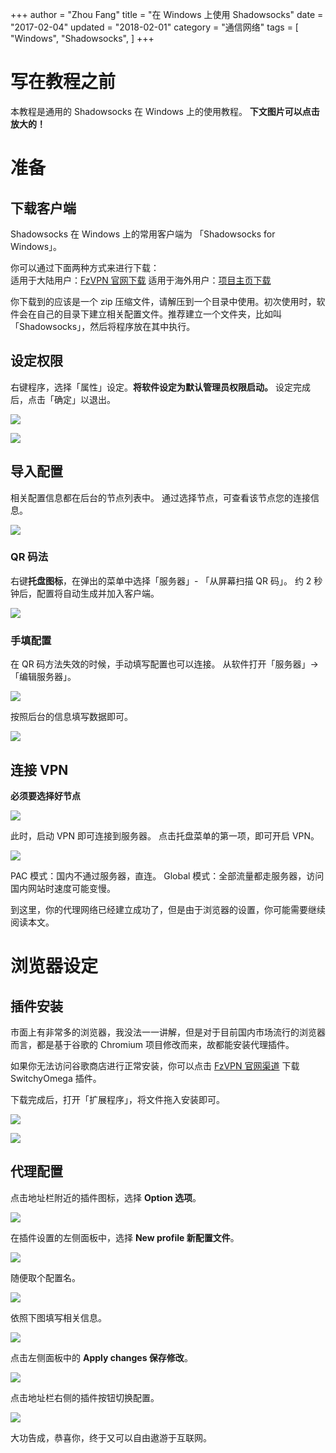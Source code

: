 +++
author = "Zhou Fang"
title = "在 Windows 上使用 Shadowsocks"
date = "2017-02-04"
updated = "2018-02-01"
category = "通信网络"
tags = [
    "Windows",
    "Shadowsocks",
]
+++

# 写在教程之前
本教程是通用的 Shadowsocks 在 Windows 上的使用教程。
**下文图片可以点击放大的！**
<!--more-->

# 准备
## 下载客户端
Shadowsocks 在 Windows 上的常用客户端为 「Shadowsocks for Windows」。

你可以通过下面两种方式来进行下载：  
适用于大陆用户：[FzVPN 官网下载](https://vpn.fang2hou.com/supportfiles/win.zip)
适用于海外用户：[项目主页下载](https://github.com/shadowsocks/shadowsocks-windows/releases)

你下载到的应该是一个 zip 压缩文件，请解压到一个目录中使用。初次使用时，软件会在自己的目录下建立相关配置文件。推荐建立一个文件夹，比如叫「Shadowsocks」，然后将程序放在其中执行。

## 设定权限
右键程序，选择「属性」设定。**将软件设定为默认管理员权限启动。**
设定完成后，点击「确定」以退出。

![](ss-windows-1.png)

![](ss-windows-2.png)

## 导入配置
相关配置信息都在后台的节点列表中。
通过选择节点，可查看该节点您的连接信息。

![](ss-windows-3.png)

### QR 码法
右键**托盘图标**，在弹出的菜单中选择「服务器」- 「从屏幕扫描 QR 码」。
约 2 秒钟后，配置将自动生成并加入客户端。

![](ss-windows-4.png)

### 手填配置
在 QR 码方法失效的时候，手动填写配置也可以连接。
从软件打开「服务器」->「编辑服务器」。

![](ss-windows-5.png)

按照后台的信息填写数据即可。

![](ss-windows-6.png)

## 连接 VPN
**必须要选择好节点**

![](ss-windows-7.png)

此时，启动 VPN 即可连接到服务器。
点击托盘菜单的第一项，即可开启 VPN。

![](ss-windows-8.png)

PAC 模式：国内不通过服务器，直连。
Global 模式：全部流量都走服务器，访问国内网站时速度可能变慢。

到这里，你的代理网络已经建立成功了，但是由于浏览器的设置，你可能需要继续阅读本文。

# 浏览器设定
## 插件安装
市面上有非常多的浏览器，我没法一一讲解，但是对于目前国内市场流行的浏览器而言，都是基于谷歌的 Chromium 项目修改而来，故都能安装代理插件。
  
如果你无法访问谷歌商店进行正常安装，你可以点击 [FzVPN 官网渠道](https://vpn.fang2hou.com/supportfiles/SwitchyOmega.crx) 下载 SwitchyOmega 插件。

下载完成后，打开「扩展程序」，将文件拖入安装即可。

![](ss-windows-14.png)

![](ss-windows-15.png)

## 代理配置
点击地址栏附近的插件图标，选择 **Option 选项**。

![](ss-windows-9.png)

在插件设置的左侧面板中，选择 **New profile 新配置文件**。

![](ss-windows-10.png)

随便取个配置名。

![](ss-windows-11.png)

依照下图填写相关信息。

![](ss-windows-12.png)

点击左侧面板中的 **Apply changes 保存修改**。
  

![](ss-windows-16.png)

点击地址栏右侧的插件按钮切换配置。

![](ss-windows-13.png)

大功告成，恭喜你，终于又可以自由遨游于互联网。